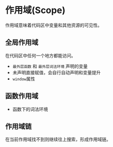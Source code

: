 # 作用域(Scope)
作用域意味着代码区中变量和其他资源的可见性。
## 全局作用域
在代码区中任何一个地方都能访问。
+ `最外层函数` 和 `最外层词法环境` 声明的变量
+ 未声明直接赋值，会自行自动声明和变量提升
+ `window`属性
## 函数作用域
+ 函数下的词法环境
## 作用域链
在当前作用域找不到则继续往上搜索，形成作用域链。
   
